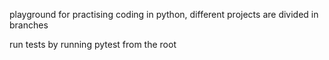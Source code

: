 playground for practising coding in python, different projects are divided in branches

run tests by running pytest from the root
